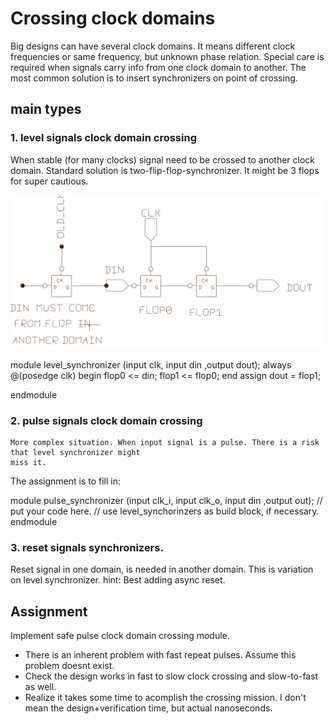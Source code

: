 
# Crossing clock domains

Big designs can have several clock domains. It means different clock frequencies or same frequency, but unknown phase relation.  Special care is required when signals carry info from one clock domain to  another.  The most common solution is to insert synchronizers on point of crossing.

## main types

### 1. level signals clock domain crossing
When stable (for many clocks) signal need to be crossed to another clock domain.
Standard solution is two-flip-flop-synchronizer. It might be 3 flops for super cautious.

![synch0](synch0.svg)

module level_synchronizer (input clk, input din ,output dout);
always @(posedge clk) begin
    flop0 <= din;
    flop1 <= flop0;
end
assign dout = flop1;

endmodule

### 2. pulse signals clock domain crossing
    More complex situation. When input signal is a pulse. There is a risk that level synchronizer might
    miss it.

The assignment is to fill in:

module pulse_synchronizer (input clk_i, input clk_o, input din ,output out);
// put your code here.
// use level_synchorinzers as build block, if necessary.
endmodule

### 3. reset signals synchronizers.
Reset signal in one domain, is needed in another domain.
This is variation on level synchronizer.
hint: Best adding async reset.



## Assignment

Implement safe pulse clock domain crossing module. 

- There is an inherent problem with fast repeat pulses. Assume this problem doesnt exist.  
- Check the design works in fast to slow clock crossing and slow-to-fast as well.
- Realize it takes some time to acomplish the crossing mission.  I don't mean the design+verification time, but actual nanoseconds.
